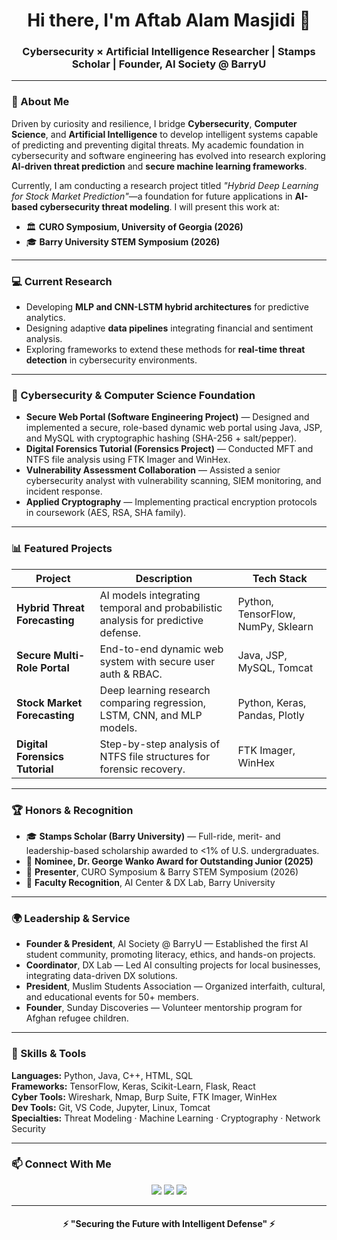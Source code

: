 <!-- ==================== GITHUB README TEMPLATE ==================== -->

<h1 align="center">Hi there, I'm <strong>Aftab Alam Masjidi</strong> 👋</h1>
<h3 align="center">Cybersecurity × Artificial Intelligence Researcher | Stamps Scholar | Founder, AI Society @ BarryU</h3>

---

### 🧠 About Me

Driven by curiosity and resilience, I bridge **Cybersecurity**, **Computer Science**, and **Artificial Intelligence** to develop intelligent systems capable of predicting and preventing digital threats. My academic foundation in cybersecurity and software engineering has evolved into research exploring **AI-driven threat prediction** and **secure machine learning frameworks**.

Currently, I am conducting a research project titled *"Hybrid Deep Learning for Stock Market Prediction"*—a foundation for future applications in **AI-based cybersecurity threat modeling**. I will present this work at:
- 🏛️ **CURO Symposium, University of Georgia (2026)**  
- 🎓 **Barry University STEM Symposium (2026)**

---

### 💻 Current Research
- Developing **MLP and CNN-LSTM hybrid architectures** for predictive analytics.
- Designing adaptive **data pipelines** integrating financial and sentiment analysis.
- Exploring frameworks to extend these methods for **real-time threat detection** in cybersecurity environments.

---

### 🔐 Cybersecurity & Computer Science Foundation
- **Secure Web Portal (Software Engineering Project)** — Designed and implemented a secure, role-based dynamic web portal using Java, JSP, and MySQL with cryptographic hashing (SHA-256 + salt/pepper).
- **Digital Forensics Tutorial (Forensics Project)** — Conducted MFT and NTFS file analysis using FTK Imager and WinHex.
- **Vulnerability Assessment Collaboration** — Assisted a senior cybersecurity analyst with vulnerability scanning, SIEM monitoring, and incident response.
- **Applied Cryptography** — Implementing practical encryption protocols in coursework (AES, RSA, SHA family).

---

### 📊 Featured Projects

| Project | Description | Tech Stack |
|----------|--------------|-------------|
| **Hybrid Threat Forecasting** | AI models integrating temporal and probabilistic analysis for predictive defense. | Python, TensorFlow, NumPy, Sklearn |
| **Secure Multi-Role Portal** | End-to-end dynamic web system with secure user auth & RBAC. | Java, JSP, MySQL, Tomcat |
| **Stock Market Forecasting** | Deep learning research comparing regression, LSTM, CNN, and MLP models. | Python, Keras, Pandas, Plotly |
| **Digital Forensics Tutorial** | Step-by-step analysis of NTFS file structures for forensic recovery. | FTK Imager, WinHex |

---

### 🏆 Honors & Recognition
- 🎓 **Stamps Scholar (Barry University)** — Full-ride, merit- and leadership-based scholarship awarded to <1% of U.S. undergraduates.
- 🧩 **Nominee, Dr. George Wanko Award for Outstanding Junior (2025)**
- 📢 **Presenter**, CURO Symposium & Barry STEM Symposium (2026)
- 🧠 **Faculty Recognition**, AI Center & DX Lab, Barry University

---

### 🌍 Leadership & Service
- **Founder & President**, AI Society @ BarryU — Established the first AI student community, promoting literacy, ethics, and hands-on projects.
- **Coordinator**, DX Lab — Led AI consulting projects for local businesses, integrating data-driven DX solutions.
- **President**, Muslim Students Association — Organized interfaith, cultural, and educational events for 50+ members.
- **Founder**, Sunday Discoveries — Volunteer mentorship program for Afghan refugee children.

---

### 🧩 Skills & Tools
**Languages:** Python, Java, C++, HTML, SQL  
**Frameworks:** TensorFlow, Keras, Scikit-Learn, Flask, React  
**Cyber Tools:** Wireshark, Nmap, Burp Suite, FTK Imager, WinHex  
**Dev Tools:** Git, VS Code, Jupyter, Linux, Tomcat  
**Specialties:** Threat Modeling · Machine Learning · Cryptography · Network Security

---

### 📫 Connect With Me
<p align="center">
  <a href="https://www.linkedin.com/in/aftab-alam-masjidi"><img src="https://img.shields.io/badge/LinkedIn-0077B5?style=for-the-badge&logo=linkedin&logoColor=white"/></a>
  <a href="mailto:aftab.masjidi@gmail.com"><img src="https://img.shields.io/badge/Email-D14836?style=for-the-badge&logo=gmail&logoColor=white"/></a>
  <a href="https://github.com/aftabalam01-creator"><img src="https://img.shields.io/badge/GitHub-100000?style=for-the-badge&logo=github&logoColor=white"/></a>
</p>

---

<h4 align="center">⚡ "Securing the Future with Intelligent Defense" ⚡</h4>

<!-- ==================== END OF README TEMPLATE ==================== -->
